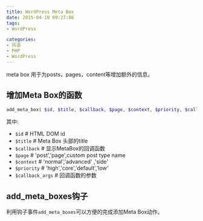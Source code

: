 ```yaml
---
title: WordPress Meta Box
date: 2015-04-10 09:27:08
tags:
- WordPress

categories:
- 风语
- PHP
- WordPress
---
```


meta box 用于为posts，pages，content等增加额外的信息。

## 增加Meta Box的函数

```PHP
add_meta_box( $id, $title, $callback, $page, $context, $priority, $callback_args );
```

其中:

* `$id`              # HTML DOM id
* `$title`           # Meta Box 头部的title 
* `$callback`        # 显示MetaBox的回调函数
* `$page`            # 'post','page',custom post type name
* `$context`         # 'normal','advanced' ,'side'
* `$priority`        # 'high','core','default','low'
* `$callback_args`   # 回调函数的参数

## add_meta_boxes钩子

利用钩子事件`add_meta_boxes`可以方便的完成添加Meta Box动作。



